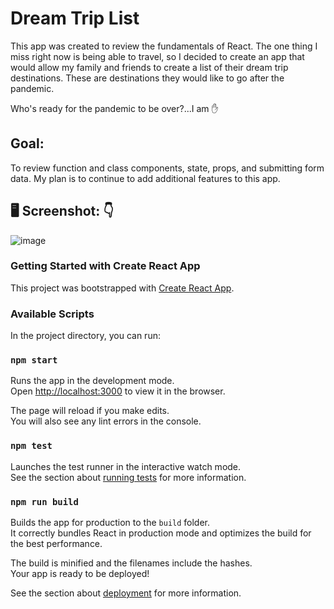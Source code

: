 # Dream Trip List 

This app was created to review the fundamentals of React. The one thing I miss right now is being able to travel, so I decided to create an app that would allow my family and friends to create a list of their dream trip destinations. These are destinations they would like to go after the pandemic.

Who's ready for the pandemic to be over?...I am :raised_hand:

## Goal:
To review function and class components, state, props, and submitting form data. My plan is to continue to add additional features to this app.

## 🖥️ Screenshot: :point_down:
 
![image](https://user-images.githubusercontent.com/35972972/101305457-c1fabf80-3810-11eb-8629-124bea01cbba.png)
### Getting Started with Create React App

This project was bootstrapped with [Create React App](https://github.com/facebook/create-react-app).

### Available Scripts

In the project directory, you can run:

### `npm start`

Runs the app in the development mode.\
Open [http://localhost:3000](http://localhost:3000) to view it in the browser.

The page will reload if you make edits.\
You will also see any lint errors in the console.

### `npm test`

Launches the test runner in the interactive watch mode.\
See the section about [running tests](https://facebook.github.io/create-react-app/docs/running-tests) for more information.

### `npm run build`

Builds the app for production to the `build` folder.\
It correctly bundles React in production mode and optimizes the build for the best performance.

The build is minified and the filenames include the hashes.\
Your app is ready to be deployed!

See the section about [deployment](https://facebook.github.io/create-react-app/docs/deployment) for more information.
